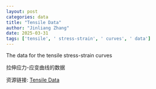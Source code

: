 ```yaml
---
layout: post
categories: data
title: "Tensile Data"
author: "Jinliang Zhang"
date: 2025-03-31
tags: ['tensile', ' stress-strain', ' curves', ' data']
---
```


The data for the tensile stress-strain curves

拉伸应力-应变曲线的数据

资源链接: [Tensile Data](https://doi.org/10.57760/sciencedb.22881)
